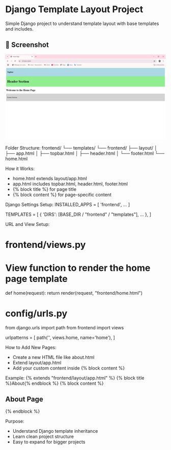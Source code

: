 # Django Template Layout Project
Simple Django project to understand template layout with base templates and includes.

## 📸 Screenshot

![Project Screenshot](frontend/static/template.png)

Folder Structure:
frontend/
 └── templates/
      └── frontend/
           ├── layout/
           │    ├── app.html
           │    ├── topbar.html
           │    ├── header.html
           │    └── footer.html
           └── home.html

How it Works:
- home.html extends layout/app.html
- app.html includes topbar.html, header.html, footer.html
- {% block title %} for page title
- {% block content %} for page-specific content

Django Settings Setup:
INSTALLED_APPS = [
    'frontend',
    ...
]

TEMPLATES = [
    {
        'DIRS': [BASE_DIR / "frontend" / "templates"],
        ...
    },
]

URL and View Setup:
# frontend/views.py
# View function to render the home page template
def home(request):
    return render(request, "frontend/home.html")

# config/urls.py
from django.urls import path
from frontend import views

urlpatterns = [
    path('', views.home, name='home'),
]

How to Add New Pages:
- Create a new HTML file like about.html
- Extend layout/app.html
- Add your custom content inside {% block content %}

Example:
{% extends "frontend/layout/app.html" %}
{% block title %}About{% endblock %}
{% block content %}
<h2>About Page</h2>
{% endblock %}

Purpose:
- Understand Django template inheritance
- Learn clean project structure
- Easy to expand for bigger projects
